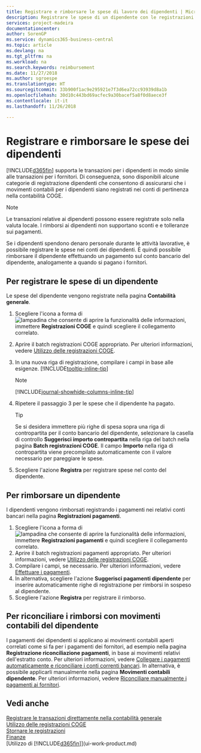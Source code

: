 ```yaml
---
title: Registrare e rimborsare le spese di lavoro dei dipendenti | Microsoft Docs
description: Registrare le spese di un dipendente con le registrazioni COGE nel conto del dipendente e successivamente registrare un pagamento verso il conto bancario del dipendente per rimborsarlo delle spese sostenute per il lavoro.
services: project-madeira
documentationcenter: 
author: SorenGP
ms.service: dynamics365-business-central
ms.topic: article
ms.devlang: na
ms.tgt_pltfrm: na
ms.workload: na
ms.search.keywords: reimbursement
ms.date: 11/27/2018
ms.author: sgroespe
ms.translationtype: HT
ms.sourcegitcommit: 33b900f1ac9e295921e7f3d6ea72cc93939d8a1b
ms.openlocfilehash: 30d10c443bd69acfec9a30bacef5a8f0d8aece3f
ms.contentlocale: it-it
ms.lasthandoff: 11/26/2018

---
```

# <a name="record-and-reimburse-employees-expenses"></a>Registrare e rimborsare le spese dei dipendenti
[!INCLUDE[d365fin](includes/d365fin_md.md)] supporta le transazioni per i dipendenti in modo simile alle transazioni per i fornitori. Di conseguenza, sono disponibili alcune categorie di registrazione dipendenti che consentono di assicurarsi che i movimenti contabili per i dipendenti siano registrati nei conti di pertinenza nella contabilità COGE.

> [!NOTE]  
> Le transazioni relative ai dipendenti possono essere registrate solo nella valuta locale. I rimborsi ai dipendenti non supportano sconti e e tolleranze sui pagamenti.

Se i dipendenti spendono denaro personale durante le attività lavorative, è possibile registrare le spese nei conti dei dipendenti. È quindi possibile rimborsare il dipendente effettuando un pagamento sul conto bancario del dipendente, analogamente a quando si pagano i fornitori.

## <a name="to-record-an-employees-expense"></a>Per registrare le spese di un dipendente
Le spese del dipendente vengono registrate nella pagina **Contabilità generale**.
1. Scegliere l'icona a forma di ![lampadina che consente di aprire la funzionalità delle informazioni](media/ui-search/search_small.png "Informazioni sull'operazione che si desidera eseguire"), immettere **Registrazioni COGE** e quindi scegliere il collegamento correlato.
2. Aprire il batch registrazioni COGE appropriato. Per ulteriori informazioni, vedere [Utilizzo delle registrazioni COGE](ui-work-general-journals.md).
3. In una nuova riga di registrazione, compilare i campi in base alle esigenze. [!INCLUDE[tooltip-inline-tip](includes/tooltip-inline-tip_md.md)]    

    > [!NOTE]
    > [!INCLUDE[journal-showhide-columns-inline-tip](includes/journal-showhide-columns-inline-tip.md)]
4. Ripetere il passaggio 3 per le spese che il dipendente ha pagato.

    > [!TIP]  
    > Se si desidera immettere più righe di spesa sopra una riga di contropartita per il conto bancario del dipendente, selezionare la casella di controllo **Suggerisci importo contropartita** nella riga del batch nella pagina **Batch registrazioni COGE**. Il campo **Importo** nella riga di contropartita viene precompilato automaticamente con il valore necessario per pareggiare le spese.
5. Scegliere l'azione **Registra** per registrare spese nel conto del dipendente.

## <a name="to-reimburse-an-employee"></a>Per rimborsare un dipendente
I dipendenti vengono rimborsati registrando i pagamenti nei relativi conti bancari nella pagina **Registrazioni pagamenti**.
1. Scegliere l'icona a forma di ![lampadina che consente di aprire la funzionalità delle informazioni](media/ui-search/search_small.png "Informazioni sull'operazione che si desidera eseguire"), immettere **Registrazioni pagamenti** e quindi scegliere il collegamento correlato.
2. Aprire il batch registrazioni pagamenti appropriato. Per ulteriori informazioni, vedere [Utilizzo delle registrazioni COGE](ui-work-general-journals.md).
3. Compilare i campi, se necessario. Per ulteriori informazioni, vedere [Effettuare i pagamenti](payables-make-payments.md).
4. In alternativa, scegliere l'azione **Suggerisci pagamenti dipendente** per inserire automaticamente righe di registrazione per rimborsi in sospeso al dipendente.
5. Scegliere l'azione **Registra** per registrare il rimborso.  

## <a name="to-reconcile-reimbursements-with-employee-ledger-entries"></a>Per riconciliare i rimborsi con movimenti contabili del dipendente
I pagamenti dei dipendenti si applicano ai movimenti contabili aperti correlati come si fa per i pagamenti dei fornitori, ad esempio nella pagina **Registrazione riconciliazione pagamenti**, in base ai movimenti relativi dell'estratto conto. Per ulteriori informazioni, vedere [Collegare i pagamenti automaticamente e riconciliare i conti correnti bancari](receivables-apply-payments-auto-reconcile-bank-accounts.md). In alternativa, è possibile applicarli manualmente nella pagina **Movimenti contabili dipendente**. Per ulteriori informazioni, vedere [Riconciliare manualmente i pagamenti ai fornitori](payables-how-apply-purchase-transactions-manually.md).  

## <a name="see-also"></a>Vedi anche
[Registrare le transazioni direttamente nella contabilità generale](finance-how-post-transactions-directly.md)  
[Utilizzo delle registrazioni COGE](ui-work-general-journals.md)  
[Stornare le registrazioni](finance-how-reverse-journal-posting.md)  
[Finanze](finance.md)  
[Utilizzo di [!INCLUDE[d365fin](includes/d365fin_md.md)]](ui-work-product.md)  

